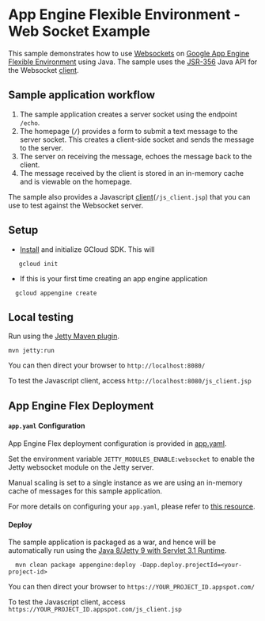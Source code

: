 # App Engine Flexible Environment - Web Socket Example
This sample demonstrates how to use [Websockets](https://tools.ietf.org/html/rfc6455) on [Google App Engine Flexible Environment](https://cloud.google.com/appengine/docs/flexible/java/) using Java.
The sample uses the [JSR-356](https://www.jcp.org/en/jsr/detail?id=356) Java API for the Websocket [client](https://mvnrepository.com/artifact/org.eclipse.jetty.websocket/javax-websocket-client-impl).

## Sample application workflow

1. The sample application creates a server socket using the endpoint  `/echo`.
1. The homepage (`/`) provides a form to submit a text message to the server socket. This creates a client-side socket
and sends the message to the server.
1. The server on receiving the message, echoes the message back to the client.
1. The message received by the client is stored  in an in-memory cache and is viewable on the homepage.

The sample also provides a Javascript [client](src/main/webapp/js_client.jsp)(`/js_client.jsp`) that you can use to test against the Websocket server.

## Setup

 - [Install](https://cloud.google.com/sdk/) and initialize GCloud SDK. This will
 ```
    gcloud init
 ```
-  If this is your first time creating an app engine application
  ```
    gcloud appengine create
  ```

## Local testing

Run using the [Jetty Maven plugin](http://www.eclipse.org/jetty/documentation/9.4.x/jetty-maven-plugin.html).
```
mvn jetty:run
```
You can then direct your browser to `http://localhost:8080/`

To test the Javascript client, access `http://localhost:8080/js_client.jsp`

## App Engine Flex Deployment

#### `app.yaml` Configuration

App Engine Flex deployment configuration is provided in [app.yaml](src/main/appengine/app.yaml).

Set the environment variable `JETTY_MODULES_ENABLE:websocket` to enable the Jetty websocket module on the Jetty server.

Manual scaling is set to a single instance as we are using an in-memory cache of messages for this sample application.

For more details on configuring your `app.yaml`, please refer to [this resource](https://cloud.google.com/appengine/docs/flexible/nodejs/configuring-your-app-with-app-yaml).

#### Deploy

The sample application is packaged as a war, and hence will be automatically run using the [Java 8/Jetty 9 with Servlet 3.1 Runtime](https://cloud.google.com/appengine/docs/flexible/java/dev-jetty9).

```
  mvn clean package appengine:deploy -Dapp.deploy.projectId=<your-project-id>
```
You can then direct your browser to `https://YOUR_PROJECT_ID.appspot.com/`

To test the Javascript client, access `https://YOUR_PROJECT_ID.appspot.com/js_client.jsp`

